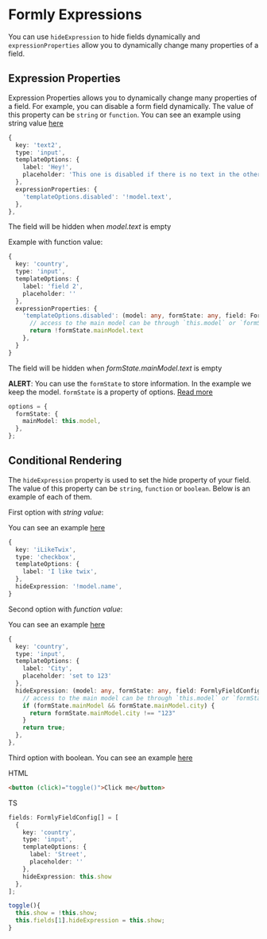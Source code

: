 # Formly Expressions

You can use `hideExpression` to hide fields dynamically and `expressionProperties` allow you to dynamically change many properties of a field.

## Expression Properties

Expression Properties allows you to dynamically change many properties of a field.
For example, you can disable a form field dynamically. The value of this property can be `string` or `function`.
You can see an example using string value [here](https://stackblitz.com/edit/angular-formly-eehxjb?file=app/app.component.ts)

```typescript
{
  key: 'text2',
  type: 'input',
  templateOptions: {
    label: 'Hey!',
    placeholder: 'This one is disabled if there is no text in the other input',
  },
  expressionProperties: {
    'templateOptions.disabled': '!model.text',
  },
},
```
The field will be hidden when *model.text* is empty

Example with function value:

```typescript
{
  key: 'country',
  type: 'input',
  templateOptions: {
    label: 'field 2',
    placeholder: ''
  },
  expressionProperties: {
    'templateOptions.disabled': (model: any, formState: any, field: FormlyFieldConfig) => {
      // access to the main model can be through `this.model` or `formState` or `model`
      return !formState.mainModel.text
    },
  }
}
```

The field will be hidden when *formState.mainModel.text* is empty


**ALERT**: You can use the `formState` to store information. In the example we keep the model. `formState` is a property of options. [Read more](https://formly.dev/examples/form-options/form-state)

```typescript
options = {
  formState: {
    mainModel: this.model,
  },
};
```

## Conditional Rendering

The `hideExpression` property is used to set the hide property of your field. The value of this property can be `string`, `function` or `boolean`. Below is an example of each of them.

First option with *string value*:

You can see an example [here](https://stackblitz.com/edit/angular-formly-f79kb3?file=app/app.component.ts)
```typescript
{
  key: 'iLikeTwix',
  type: 'checkbox',
  templateOptions: {
    label: 'I like twix',
  },
  hideExpression: '!model.name',
}
```
Second option with *function value*:

You can see an example [here](https://stackblitz.com/edit/angular-formly-ndfcmz?file=app/app.component.ts)

```typescript
{
  key: 'country',
  type: 'input',
  templateOptions: {
    label: 'City',
    placeholder: 'set to 123'
  },
  hideExpression: (model: any, formState: any, field: FormlyFieldConfig) => {
    // access to the main model can be through `this.model` or `formState` or `model`
    if (formState.mainModel && formState.mainModel.city) {
      return formState.mainModel.city !== "123"
    }
    return true;
  },
},
```

Third option with boolean.  You can see an example [here](https://stackblitz.com/edit/angular-formly-dpyzb9?file=app/app.component.ts)

HTML
```html
<button (click)="toggle()">Click me</button>
```

TS
```typescript
fields: FormlyFieldConfig[] = [
  {
    key: 'country',
    type: 'input',
    templateOptions: {
      label: 'Street',
      placeholder: ''
    },
    hideExpression: this.show
  },
];

toggle(){
  this.show = !this.show;
  this.fields[1].hideExpression = this.show;
}
```
